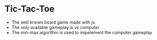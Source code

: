 # Tic-Tac-Toe
- The well known board game made with js.
- The only available gameplay is vs computer
- The min-max algorithm is used to impelement the computer gameplay
